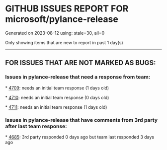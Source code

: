 
# GITHUB ISSUES REPORT FOR microsoft/pylance-release


Generated on 2023-08-12 using: stale=30, all=0


Only showing items that are new to report in past 1 day(s)


---

## FOR ISSUES THAT ARE NOT MARKED AS BUGS:


### Issues in pylance-release that need a response from team:


\* [4709](https://github.com/microsoft/pylance-release/issues/4709 "Pylance server does not work after restart"): needs an initial team response (1 days old)

\* [4710](https://github.com/microsoft/pylance-release/issues/4710 "pylance say `fits` is a variable"): needs an initial team response (0 days old)

\* [4711](https://github.com/microsoft/pylance-release/issues/4711 "Can vscode display hover documents like PyCharm?"): needs an initial team response (1 days old)

### Issues in pylance-release that have comments from 3rd party after last team response:


\* [4685](https://github.com/microsoft/pylance-release/issues/4685 "Pylance crashing on Jupyter Notebook Cell Deletion"): 3rd party responded 0 days ago but team last responded 3 days ago
